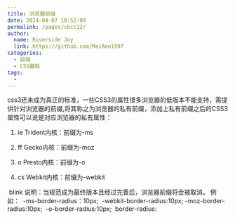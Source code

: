 ```yaml
---
title: 浏览器前缀
date: 2024-04-07 10:52:09
permalink: /pages/cbcc12/
author:
  name: Riverside Joy
  link: https://github.com/MaiRen1997
categories:
  - 前端
  - CSS基础
tags:
  - 
---
```

css3还未成为真正的标准，一些CSS3的属性很多浏览器的低版本不能支持，需提供针对浏览器的前缀,将其称之为浏览器的私有前缀，添加上私有前缀之后的CSS3属性可以说是对应浏览器的私有属性：

1.  ie   Trident内核：前缀为-ms    
2.  ff   Gecko内核：前缀为-moz

3.  o    Presto内核：前缀为-o

4.  cs  Webkit内核：前缀为-webkit


​      blink
说明：当规范成为最终版本且经过完善后，浏览器前缀将会被取消。
例如： 
​      -ms-border-radius：10px;
​      -webkit-border-radius:10px;
​      -moz-border-radius:10px;
​      -o-border-radius:10px;
​      border-radius:

